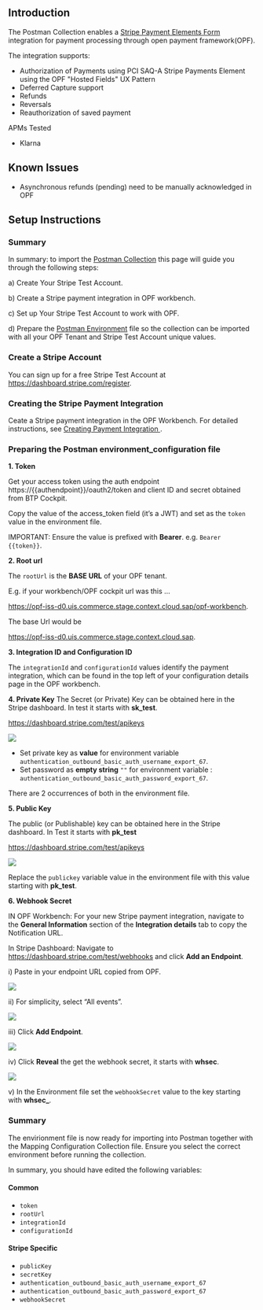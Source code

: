 ## Introduction ##
The Postman Collection enables a [Stripe Payment Elements Form](https://docs.stripe.com/payments/payment-element?locale=en-GB) integration for payment processing through open payment framework(OPF). 

The integration supports:

* Authorization of  Payments using PCI SAQ-A Stripe Payments Element using the OPF "Hosted Fields" UX Pattern
* Deferred Capture support
* Refunds
* Reversals
* Reauthorization of saved payment

APMs Tested
* Klarna

## Known Issues ##
* Asynchronous refunds (pending) need to be manually acknowledged in OPF

## Setup Instructions ##

### Summary ###
In summary: to import the [Postman Collection](mapping_configuration.json) this page will guide you through the following steps: 

a) Create Your Stripe Test Account.

b) Create a Stripe payment integration in OPF workbench.

c) Set up Your Stripe Test Account to work with OPF.

d) Prepare the [Postman Environment](environment_configuration.json) file so the collection can be imported with all your OPF Tenant and Stripe Test Account unique values. 

### Create a Stripe Account ###
You can sign up for a free Stripe Test Account at https://dashboard.stripe.com/register.


### Creating the Stripe Payment Integration ###
Ceate a Stripe payment integration in the OPF Workbench. For detailed instructions, see [Creating Payment Integration
](https://help.sap.com/docs/SAP_COMMERCE_CLOUD_PUBLIC_CLOUD/0996ba68e5794b8ab51db8d25d4c9f8a/852d7d8437254529828351dbde217118.html?state=DRAFT).

### Preparing the Postman environment_configuration file ###

**1. Token**

Get your access token using the auth endpoint https://{{authendpoint}}/oauth2/token and client ID and secret obtained from BTP Cockpit.

Copy the value of the access_token field (it’s a JWT) and set as the ``token`` value in the environment file.

IMPORTANT: Ensure the value is prefixed with **Bearer**. e.g. ``Bearer {{token}}``.

**2. Root url**

The ``rootUrl`` is the **BASE URL** of your OPF tenant.

E.g. if your workbench/OPF cockpit url was this …

<https://opf-iss-d0.uis.commerce.stage.context.cloud.sap/opf-workbench>.

The base Url would be

https://opf-iss-d0.uis.commerce.stage.context.cloud.sap.


**3. Integration ID and Configuration ID**

The ``integrationId`` and ``configurationId`` values identify the payment integration, which can be found in the top left of your configuration details page in the OPF workbench.

**4. Private Key**
The Secret (or Private) Key can be obtained here in the Stripe dashboard. In test it starts with **sk_test**.

<https://dashboard.stripe.com/test/apikeys>

![](images/stripe-elements-get-secret-key.png)

* Set private key as **value** for environment variable  ``authentication_outbound_basic_auth_username_export_67``.
* Set password as **empty string** ``""`` for environment variable : ``authentication_outbound_basic_auth_password_export_67``.

There are 2 occurrences of both in the environment file.

**5. Public Key**

The public (or Publishable) key can be obtained here in the Stripe dashboard. In Test it starts with **pk_test**

<https://dashboard.stripe.com/test/apikeys>

![](images/stripe-elements-get-public-key.png)

Replace the ``publickey`` variable value in the environment file with this value starting with **pk_test**.

**6. Webhook Secret**

IN OPF Workbench: For your new Stripe payment integration, navigate to the **General Information** section of the **Integration details** tab to copy the Notification URL.

In Stripe Dashboard: Navigate to <https://dashboard.stripe.com/test/webhooks> and click **Add an Endpoint**.

i) Paste in your endpoint URL copied from OPF.

![](images/stripe-elements-paste-webook.png)

ii) For simplicity, select “All events”.

![](images/stripe-elements-select-events.png)

iii) Click **Add Endpoint**.

![](images/stripe-elements-add-endpoint.png)

iv) Click **Reveal** the get the webhook secret, it starts with **whsec**.

![](images/stripe-elements-reveal-whsecret.png)

v) In the Environment file set the ``webhookSecret`` value to the key starting with **whsec_**.

### Summary

The envirionment file is now ready for importing into Postman together with the Mapping Configuration Collection file. Ensure you select the correct environment before running the collection.

In summary, you should have edited the following variables: 

#### Common
- ``token``
- ``rootUrl``
- ``integrationId``
- ``configurationId``

#### Stripe Specific
- ``publicKey``
- ``secretKey``
- ``authentication_outbound_basic_auth_username_export_67``
- ``authentication_outbound_basic_auth_password_export_67``
- ``webhookSecret``
  
